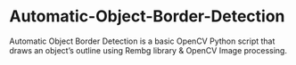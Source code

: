 # Automatic-Object-Border-Detection
 Automatic Object Border Detection is a basic OpenCV Python script that draws an object’s outline using Rembg library &amp; OpenCV Image processing.
